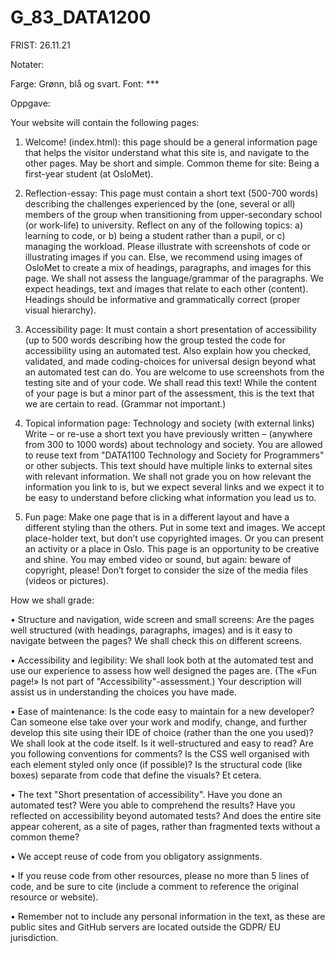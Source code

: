 # G_83_DATA1200

FRIST: 26.11.21 


Notater: 

Farge: Grønn, blå og svart.
Font: ***




Oppgave: 

Your website will contain the following pages:
1. Welcome! (index.html): this page should be a general information page
that helps the visitor understand what this site is, and navigate to the
other pages. May be short and simple. Common theme for site: Being a
first-year student (at OsloMet).

2. Reflection-essay: This page must contain a short text (500-700 words)
describing the challenges experienced by the (one, several or all)
members of the group when transitioning from upper-secondary school
(or work-life) to university. Reflect on any of the following topics:
a) learning to code, or
b) being a student rather than a pupil, or
c) managing the workload.
Please illustrate with screenshots of code or illustrating images if you
can. Else, we recommend using images of OsloMet to create a mix of
headings, paragraphs, and images for this page. We shall not assess the
language/grammar of the paragraphs. We expect headings, text and
images that relate to each other (content). Headings should be
informative and grammatically correct (proper visual hierarchy).

3. Accessibility page: It must contain a short presentation of accessibility
(up to 500 words describing how the group tested the code for
accessibility using an automated test. Also explain how you checked,
validated, and made coding-choices for universal design beyond what an
automated test can do. You are welcome to use screenshots from the
testing site and of your code. We shall read this text! While the content of
your page is but a minor part of the assessment, this is the text that we
are certain to read. (Grammar not important.)

4. Topical information page: Technology and society (with external links)
Write – or re-use a short text you have previously written – (anywhere
from 300 to 1000 words) about technology and society. You are allowed
to reuse text from "DATA1100 Technology and Society for Programmers"
or other subjects. This text should have multiple links to external sites
with relevant information. We shall not grade you on how relevant the
information you link to is, but we expect several links and we expect it to
be easy to understand before clicking what information you lead us to.

5. Fun page: Make one page that is in a different layout and have a
different styling than the others. Put in some text and images. We accept
place-holder text, but don’t use copyrighted images. Or you can present
an activity or a place in Oslo. This page is an opportunity to be creative and shine. You may embed video or sound, but again: beware of
copyright, please! Don’t forget to consider the size of the media files
(videos or pictures). 


How we shall grade: 

• Structure and navigation, wide screen and small screens: Are the pages
well structured (with headings, paragraphs, images) and is it easy to
navigate between the pages? We shall check this on different screens.

• Accessibility and legibility: We shall look both at the automated test and
use our experience to assess how well designed the pages are. (The
«Fun page!» Is not part of "Accessibility"-assessment.) Your description
will assist us in understanding the choices you have made.

• Ease of maintenance: Is the code easy to maintain for a new developer?
Can someone else take over your work and modify, change, and further
develop this site using their IDE of choice (rather than the one you
used)? We shall look at the code itself. Is it well-structured and easy to read? Are you following conventions for comments? Is the CSS well
organised with each element styled only once (if possible)? Is the
structural code (like boxes) separate from code that define the visuals?
Et cetera.

• The text "Short presentation of accessibility". Have you done an
automated test? Were you able to comprehend the results? Have you
reflected on accessibility beyond automated tests? And does the entire
site appear coherent, as a site of pages, rather than fragmented texts
without a common theme?

• We accept reuse of code from you obligatory assignments.

• If you reuse code from other resources, please no more than 5 lines of
code, and be sure to cite (include a comment to reference the original
resource or website).

• Remember not to include any personal information in the text, as these
are public sites and GitHub servers are located outside the GDPR/ EU
jurisdiction.

